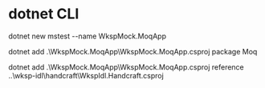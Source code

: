 # dotnet CLI

dotnet new mstest --name WkspMock.MoqApp

dotnet add .\WkspMock.MoqApp\WkspMock.MoqApp.csproj package Moq

dotnet add .\WkspMock.MoqApp\WkspMock.MoqApp.csproj reference ..\wksp-idl\handcraft\WkspIdl.Handcraft.csproj
